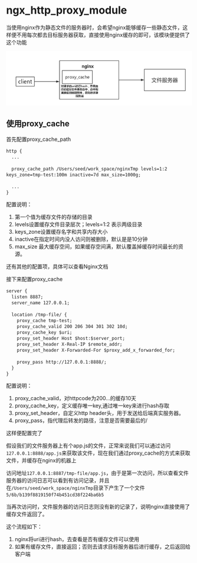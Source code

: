 # ngx_http_proxy_module
当使用nginx作为静态文件的服务器时，会希望nginx能够缓存一些静态文件，这样便不用每次都去目标服务器获取，直接使用nginx缓存的即可，该模块便提供了这个功能

![proxy_cache](../images/proxy_cache.png)

## 使用proxy_cache
首先配置proxy_cache_path
```nginx
http {
  ...

  proxy_cache_path /Users/seed/work_space/nginxTmp levels=1:2 keys_zone=tmp-test:100m inactive=7d max_size=1000g;

  ...
}
```
配置说明：
1. 第一个值为缓存文件的存储的目录
2. levels设置缓存文件目录层次；levels=1:2 表示两级目录
3. keys_zone设置缓存名字和共享内存大小
4. inactive在指定时间内没人访问则被删除，默认是是10分钟
5. max_size 最大缓存空间，如果缓存空间满，默认覆盖掉缓存时间最长的资源。

还有其他的配置项，具体可以查看Nginx文档

接下来配置proxy_cache
```nginx
server {
  listen 8887;
  server_name 127.0.0.1;

  location /tmp-file/ {
    proxy_cache tmp-test;
    proxy_cache_valid 200 206 304 301 302 10d;
    proxy_cache_key $uri;
    proxy_set_header Host $host:$server_port;
    proxy_set_header X-Real-IP $remote_addr;
    proxy_set_header X-Forwarded-For $proxy_add_x_forwarded_for;

    proxy_pass http://127.0.0.1:8888/;
  }
}
```
配置说明：
1. proxy_cache_valid，对httpcode为200…的缓存10天
2. proxy_cache_key，定义缓存唯一key,通过唯一key来进行hash存取
3. proxy_set_header，自定义http header头，用于发送给后端真实服务器。
4. proxy_pass，指代理后转发的路径，注意是否需要最后的/

这样便配置完了

假设我们的文件服务器上有个app.js的文件，正常来说我们可以通过访问`127.0.0.1:8888/app.js`来获取该文件，现在我们通过proxy_cache的方式来获取文件，并缓存在nginx的机器上

访问地址`127.0.0.1:8887/tmp-file/app.js`，由于是第一次访问，所以查看文件服务器的访问日志可以看到有访问记录，并且在`/Users/seed/work_space/nginxTmp`目录下产生了一个文件`5/6b/b139f8819150f74b451cd38f224ba6b5`

当再次访问时，文件服务器的访问日志则没有新的记录了，说明nginx直接使用了缓存文件返回了。

这个流程如下：
1. nginx将uri进行hash，去查看是否有缓存文件可以使用
2. 如果有缓存文件，直接返回；否则去请求目标服务器后进行缓存，之后返回给客户端
